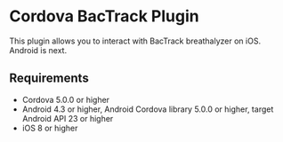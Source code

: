 # Cordova  BacTrack Plugin
This plugin allows you to interact with BacTrack breathalyzer on iOS.  Android is next.

## Requirements ##

* Cordova 5.0.0 or higher
* Android 4.3 or higher, Android Cordova library 5.0.0 or higher, target Android API 23 or higher
* iOS 8 or higher

